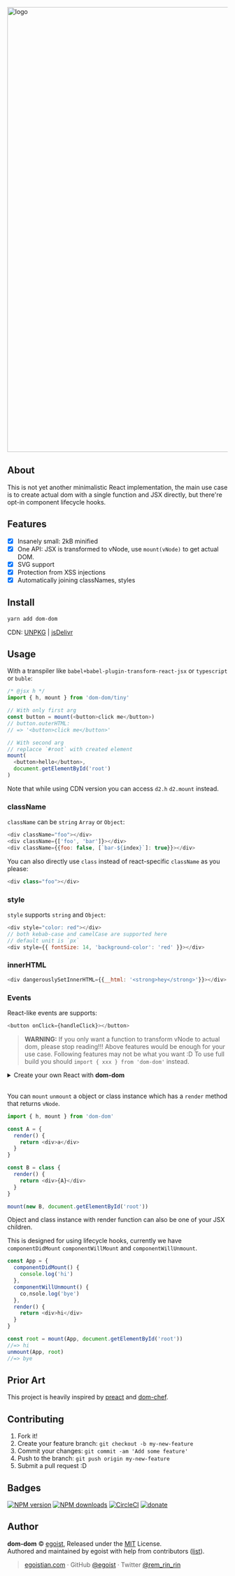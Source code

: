<a href="#about"><img alt="logo" width="1016" alt="2017-07-02 1 46 12" src="https://user-images.githubusercontent.com/8784712/27764289-6ffb8ab8-5ec8-11e7-8b30-9b59ecc1d47d.png"></a>

## About

This is not yet another minimalistic React implementation, the main use case is to create actual dom with a single function and JSX directly, but there're opt-in component lifecycle hooks.

## Features

- [x] Insanely small: 2kB minified
- [x] One API: JSX is transformed to vNode, use `mount(vNode)` to get actual DOM.
- [x] SVG support
- [x] Protection from XSS injections
- [x] Automatically joining classNames, styles

## Install

```bash
yarn add dom-dom
```

CDN: [UNPKG](https://unpkg.com/dom-dom/dist/) | [jsDelivr](https://cdn.jsdelivr.net/npm/dom-dom/dist/)

## Usage

With a transpiler like `babel+babel-plugin-transform-react-jsx` or `typescript` or `buble`:

```js
/* @jsx h */
import { h, mount } from 'dom-dom/tiny'

// With only first arg
const button = mount(<button>click me</button>)
// button.outerHTML:
// => '<button>click me</button>'

// With second arg
// replacce `#root` with created element
mount(
  <button>hello</button>, 
  document.getElementById('root')
)
```

Note that while using CDN version you can access `d2.h` `d2.mount` instead.

### className

`className` can be `string` `Array` or `Object`:

```js
<div className="foo"></div>
<div className={['foo', 'bar']}></div>
<div className={{foo: false, [`bar-${index}`]: true}}></div>
```

You can also directly use `class` instead of react-specific `className` as you please:

```js
<div class="foo"></div>
```

### style

`style` supports `string` and `Object`:

```js
<div style="color: red"></div>
// both kebab-case and camelCase are supported here
// default unit is `px`
<div style={{ fontSize: 14, 'background-color': 'red' }}></div>
```

### innerHTML

```js
<div dangerouslySetInnerHTML={{__html: '<strong>hey</strong>'}}></div>
```

### Events

React-like events are supports:

```js
<button onClick={handleClick}></button>
```

> **WARNING:** If you only want a function to transform vNode to actual dom, please stop reading!!! Above features would be enough for your use case. Following features may not be what you want :D
> To use full build you should `import { xxx } from 'dom-dom'` instead.

<details><summary>Create your own React with <strong>dom-dom</strong></summary><br>

```js
// @jsx h

import { h, mount } from 'dom-dom'

class Component {
  setState(state) {
    if (typeof state === 'function') {
      state = state(this.state)
    }
    for (const key in state) {
      this.state[key] = state[key]
    }
    this.mount()
  }

  mount(root = this.$root) {
    this.$root = mount(this, root)
    return this.$root
  }

  componentDidMount() {
    console.log('app mounted!')
  }
}

class Counter extends Component {
  state = { count: 0 }

  handleClick = () => {
    this.setState(prevState => ({
      count: prevState.count + 1
    }))
  }

  render() {
    return (
      <button onClick={this.handleClick}>
        clicked: {this.state.count} times
      </button>
    )
  }
}

const counter = new Counter()
counter.mount(document.getElementById('root'))

// When you no longer need this app
unmount(counter, counter.$root)
```

[![Edit 9Q4n4XxAP](https://codesandbox.io/static/img/play-codesandbox.svg)](https://codesandbox.io/s/9Q4n4XxAP)
</details><br>

You can `mount` `unmount` a object or class instance which has a `render` method that returns `vNode`.

```js
import { h, mount } from 'dom-dom'

const A = {
  render() {
    return <div>a</div>
  }
}

const B = class {
  render() {
    return <div>{A}</div>
  }
}

mount(new B, document.getElementById('root'))
```

Object and class instance with render function can also be one of your JSX children.

This is designed for using lifecycle hooks, currently we have `componentDidMount` `componentWillMount` and `componentWillUnmount`.

```js
const App = {
  componentDidMount() {
    console.log('hi')
  },
  componentWillUnmount() {
    co,nsole.log('bye')
  },
  render() {
    return <div>hi</div>
  }
}

const root = mount(App, document.getElementById('root'))
//=> hi
unmount(App, root)
//=> bye
```

## Prior Art

This project is heavily inspired by [preact](https://github.com/developit/preact) and [dom-chef](https://github.com/vadimdemedes/dom-chef).

## Contributing

1. Fork it!
2. Create your feature branch: `git checkout -b my-new-feature`
3. Commit your changes: `git commit -am 'Add some feature'`
4. Push to the branch: `git push origin my-new-feature`
5. Submit a pull request :D

## Badges

[![NPM version](https://img.shields.io/npm/v/dom-dom.svg?style=flat)](https://npmjs.com/package/dom-dom) [![NPM downloads](https://img.shields.io/npm/dm/dom-dom.svg?style=flat)](https://npmjs.com/package/dom-dom) [![CircleCI](https://circleci.com/gh/egoist/dom-dom/tree/master.svg?style=shield&circle-token=1b6201de2b133f5b995fe2730a24b497768d85c6)](https://circleci.com/gh/egoist/dom-dom/tree/master)  [![donate](https://img.shields.io/badge/$-donate-ff69b4.svg?maxAge=2592000&style=flat)](https://github.com/egoist/donate)

## Author

**dom-dom** © [egoist](https://github.com/egoist), Released under the [MIT](./LICENSE) License.<br>
Authored and maintained by egoist with help from contributors ([list](https://github.com/egoist/dom-dom/contributors)).

> [egoistian.com](https://egoistian.com) · GitHub [@egoist](https://github.com/egoist) · Twitter [@rem_rin_rin](https://twitter.com/rem_rin_rin)
